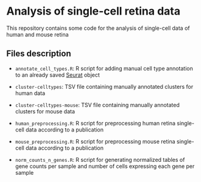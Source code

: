 # Analysis of single-cell retina data

This repository contains some code for the analysis of single-cell data of human and mouse retina

## Files description

- `annotate_cell_types.R`: R script for adding manual cell type annotation to an already saved [Seurat](https://satijalab.org/seurat/) object

- `cluster-celltypes`: TSV file containing manually annotated clusters for human data

- `cluster-celltypes-mouse`: TSV file containing manually annotated clusters for mouse data

- `human_preprocessing.R`: R script for preprocessing human retina single-cell data according to a publication

- `mouse_preprocessing.R`: R script for preprocessing mouse retina single-cell data according to a publication

- `norm_counts_n_genes.R`: R script for generating normalized tables of gene counts per sample and number of cells expressing each gene per sample